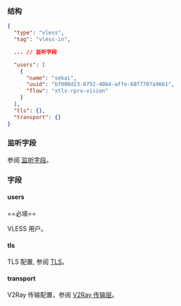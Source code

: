 ### 结构

```json
{
  "type": "vless",
  "tag": "vless-in",

  ... // 监听字段

  "users": [
    {
      "name": "sekai",
      "uuid": "bf000d23-0752-40b4-affe-68f7707a9661",
      "flow": "xtls-rprx-vision"
    }
  ],
  "tls": {},
  "transport": {}
}
```

### 监听字段

参阅 [监听字段](/zh/configuration/shared/listen/)。

### 字段

#### users

==必填==

VLESS 用户。

#### tls

TLS 配置, 参阅 [TLS](/zh/configuration/shared/tls/#inbound)。


#### transport

V2Ray 传输配置，参阅 [V2Ray 传输层](/zh/configuration/shared/v2ray-transport)。
